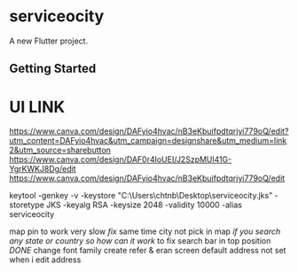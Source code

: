 # serviceocity

A new Flutter project.

## Getting Started

# UI LINK
https://www.canva.com/design/DAFyio4hvac/nB3eKbuifpdtqrjyi779oQ/edit?utm_content=DAFyio4hvac&utm_campaign=designshare&utm_medium=link2&utm_source=sharebutton
https://www.canva.com/design/DAF0r4IoUEI/J2SzpMUl41G-YgrKWKJ8Dg/edit
https://www.canva.com/design/DAFyio4hvac/nB3eKbuifpdtqrjyi779oQ/edit

keytool -genkey -v -keystore "C:\Users\chtnb\Desktop\serviceocity.jks" -storetype JKS -keyalg RSA -keysize 2048 -validity 10000 -alias serviceocity



map pin to work very slow *fix*
same time city not pick in map *if you search any state or country so how can it work*
to fix search bar in top position *DONE*
change font family
create refer & eran screen
default address not set when i edit address